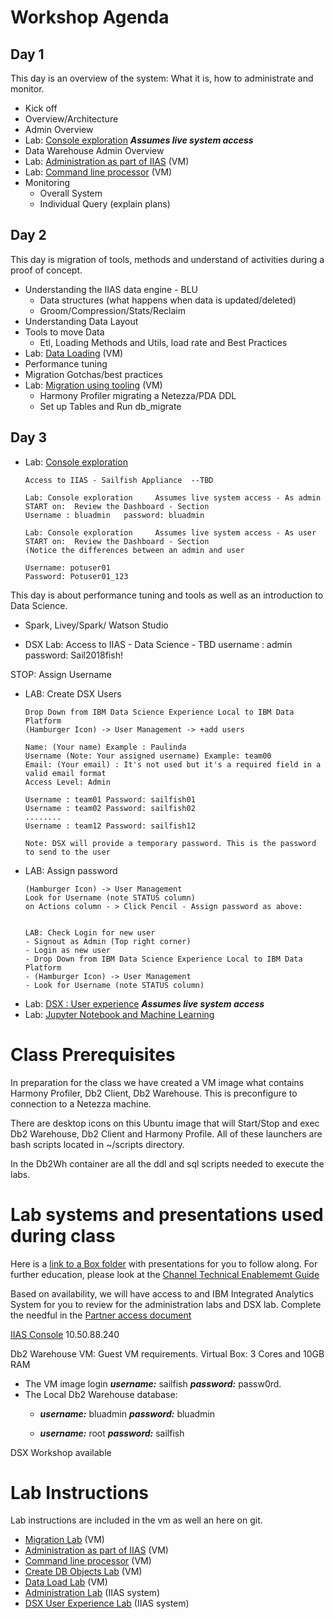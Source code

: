 # Workshop Agenda
## Day 1   
This day is an overview of the system: What it is, how to administrate and monitor.
* Kick off
* Overview/Architecture
* Admin Overview
* Lab: [Console exploration](Labs/Admin/Admin.md)     ***Assumes live system access***
* Data Warehouse Admin Overview
* Lab: [Administration as part of IIAS](Labs/db2Console/Db2W_IIAS_Web_Console.md) (VM)
* Lab: [Command line processor](Labs/db2cmd/Db2W_Cmd_Line.md) (VM)
* Monitoring
  - Overall System
  - Individual Query (explain plans)

## Day 2
This day is migration of tools, methods and understand of activities during a proof of concept.
* Understanding the IIAS data engine - BLU
  - Data structures (what happens when data is updated/deleted)
  - Groom/Compression/Stats/Reclaim
* Understanding Data Layout
* Tools to move Data
  - Etl, Loading Methods and Utils, load rate and Best Practices
* Lab: [Data Loading](Labs/DataLoading/Readme.md)  (VM)
* Performance tuning
* Migration Gotchas/best practices
* Lab: [Migration using tooling](Labs/MigrationTooling/Readme.md) (VM)
  - Harmony Profiler migrating a Netezza/PDA DDL
  - Set up Tables and Run db_migrate

## Day 3

* Lab: [Console exploration](Labs/Admin/Admin.md)
  ~~~
  Access to IIAS - Sailfish Appliance  --TBD

  Lab: Console exploration     Assumes live system access - As admin
  START on:  Review the Dashboard - Section
  Username : bluadmin   password: bluadmin

  Lab: Console exploration     Assumes live system access - As user
  START on:  Review the Dashboard - Section
  (Notice the differences between an admin and user

  Username: potuser01
  Password: Potuser01_123

  ~~~

This day is about performance tuning  and tools as well as an introduction to Data Science.
* Spark, Livey/Spark/ Watson Studio

* DSX Lab:
Access to IIAS - Data Science - TBD
username : admin    password: Sail2018fish!

STOP:
Assign Username


* LAB: Create DSX Users
  ~~~
  Drop Down from IBM Data Science Experience Local to IBM Data Platform
  (Hamburger Icon) -> User Management -> +add users

  Name: (Your name) Example : Paulinda
  Username (Note: Your assigned username) Example: team00
  Email: (Your email) : It's not used but it's a required field in a valid email format
  Access Level: Admin

  Username : team01 Password: sailfish01
  Username : team02 Password: sailfish02
  ........
  Username : team12 Password: sailfish12

  Note: DSX will provide a temporary password. This is the password to send to the user
  ~~~
* LAB: Assign password
  ~~~~
  (Hamburger Icon) -> User Management
  Look for Username (note STATUS column)
  on Actions column - > Click Pencil - Assign password as above:


  LAB: Check Login for new user
  - Signout as Admin (Top right corner)
  - Login as new user
  - Drop Down from IBM Data Science Experience Local to IBM Data Platform
  - (Hamburger Icon) -> User Management
  - Look for Username (note STATUS column)
  ~~~~
* Lab: [DSX : User experience](Labs/AdvAnalytics/AnalyticsAdmin.md)  ***Assumes live system access***
* Lab: [Jupyter Notebook and Machine Learning](https://cloudcontent.mybluemix.net/cloud/garage/tutorials/high-powered-analytics-appliance?task=3)


# Class Prerequisites

  In preparation for the class we have created a VM image what contains Harmony Profiler, Db2 Client, Db2 Warehouse.   This is preconfigure to connection to a Netezza machine.

  There are desktop icons on this Ubuntu image that will Start/Stop and exec Db2 Warehouse, Db2 Client and Harmony Profile.  All of these launchers are bash scripts located in ~/scripts directory.

  In the Db2Wh container are all the ddl and sql scripts needed to execute the labs.  

# Lab systems and presentations used during class

Here is a [link to a Box folder](https://ibm.box.com/v/IIASWorkshop) with presentations for you to follow along.  For further education, please look at the [Channel Technical Enablememt Guide](https://www.onlinedigitallearning.com/course/view.php?id=3716)

Based on availability, we will have access to and IBM Integrated Analytics System for you to review for the administration labs and DSX lab.   Complete the needful in the [Partner access document](./PartnerAccess.md)

[IIAS Console](https://10.50.88.240:8443/console) 10.50.88.240


Db2 Warehouse VM:  Guest VM requirements.   Virtual Box:   3 Cores and 10GB RAM
* The VM image login ***username:*** sailfish ***password:*** passw0rd.
* The Local Db2 Warehouse database:
  * ***username:*** bluadmin ***password:*** bluadmin

  * ***username:*** root ***password:*** sailfish

DSX Workshop available

# Lab Instructions

Lab instructions are included in the vm as well an here on git.

* [Migration Lab](Labs/MigrationTooling/Readme.md) (VM)
* [Administration as part of IIAS](Labs/db2Console/Db2W_IIAS_Web_Console.md) (VM)
* [Command line processor](Labs/db2cmd/Db2W_Cmd_Line.md) (VM)
* [Create DB Objects Lab](Labs/CreateDBObjects/Readme.md) (VM)
* [Data Load Lab](Labs/DataLoading/Readme.md) (VM)
* [Administration Lab](Labs/Admin/Admin.md)  (IIAS system)
* [DSX User Experience Lab](Labs/AdvAnalytics/AnalyticsAdmin.md) (IIAS system)
